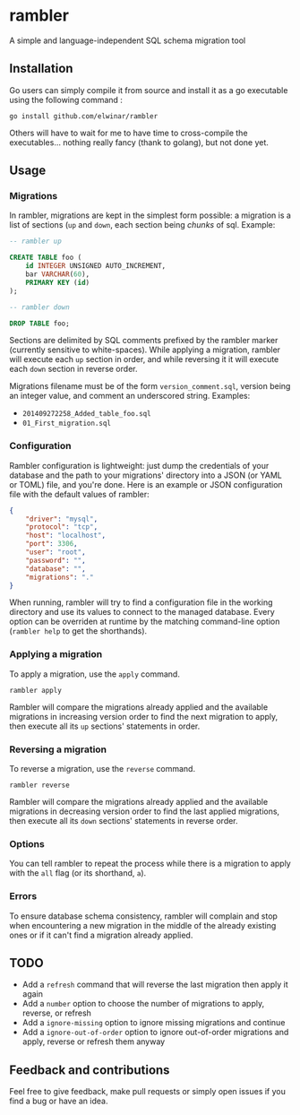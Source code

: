 # rambler

A simple and language-independent SQL schema migration tool

## Installation

Go users can simply compile it from source and install it as a go executable using the following command :

```
go install github.com/elwinar/rambler
```

Others will have to wait for me to have time to cross-compile the executables… nothing really fancy (thank to golang), but not done yet.

## Usage

### Migrations

In rambler, migrations are kept in the simplest form possible: a migration is a list of sections (`up` and `down`, each section being *chunks* of sql. Example:

```sql
-- rambler up

CREATE TABLE foo (
	id INTEGER UNSIGNED AUTO_INCREMENT,
	bar VARCHAR(60),
	PRIMARY KEY (id)
);

-- rambler down

DROP TABLE foo;
```

Sections are delimited by SQL comments prefixed by the rambler marker (currently sensitive to white-spaces). While applying a migration, rambler will execute each `up` section in order, and while reversing it it will execute each `down` section in reverse order.

Migrations filename must be of the form `version_comment.sql`, version being an integer value, and comment an underscored string. Examples:

* `201409272258_Added_table_foo.sql`
* `01_First_migration.sql`

### Configuration

Rambler configuration is lightweight: just dump the credentials of your database and the path to your migrations' directory into a JSON (or YAML or TOML) file, and you're done. Here is an example or JSON configuration file with the default values of rambler:

```json
{
	"driver": "mysql",
	"protocol": "tcp",
	"host": "localhost",
	"port": 3306,
	"user": "root",
	"password": "",
	"database": "",
	"migrations": "."
}
```

When running, rambler will try to find a configuration file in the working directory and use its values to connect to the managed database. Every option can be overriden at runtime by the matching command-line option (`rambler help` to get the shorthands).

### Applying a migration

To apply a migration, use the `apply` command.

```
rambler apply
```

Rambler will compare the migrations already applied and the available migrations in increasing version order to find the next migration to apply, then execute all its `up` sections' statements in order. 

### Reversing a migration

To reverse a migration, use the `reverse` command.

```
rambler reverse
```

Rambler will compare the migrations already applied and the available migrations in decreasing version order to find the last applied migrations, then execute all its `down` sections' statements in reverse order.

### Options

You can tell rambler to repeat the process while there is a migration to apply with the `all` flag (or its shorthand, `a`).

### Errors

To ensure database schema consistency, rambler will complain and stop when encountering a new migration in the middle of the already existing ones or if it can't find a migration already applied.

## TODO

* Add a `refresh` command that will reverse the last migration then apply it again
* Add a `number` option to choose the number of migrations to apply, reverse, or refresh
* Add a `ignore-missing` option to ignore missing migrations and continue
* Add a `ignore-out-of-order` option to ignore out-of-order migrations and apply, reverse or refresh them anyway

## Feedback and contributions

Feel free to give feedback, make pull requests or simply open issues if you find a bug or have an idea.
